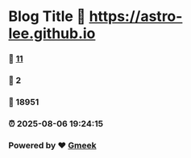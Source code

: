 # Blog Title :link: https://astro-lee.github.io 
### :page_facing_up: [11](https://astro-lee.github.io/tag.html) 
### :speech_balloon: 2 
### :hibiscus: 18951 
### :alarm_clock: 2025-08-06 19:24:15 
### Powered by :heart: [Gmeek](https://github.com/Meekdai/Gmeek)
